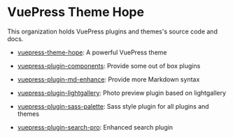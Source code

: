 # VuePress Theme Hope

This organization holds VuePress plugins and themes's source code and docs.

- [vuepress-theme-hope][theme]: A powerful VuePress theme

- [vuepress-plugin-components][components]: Provide some out of box plugins

- [vuepress-plugin-md-enhance][md-enhance]: Provide more Markdown syntax

- [vuepress-plugin-lightgallery][lightgallery]: Photo preview plugin based on lightgallery

- [vuepress-plugin-sass-palette][sass-palette]: Sass style plugin for all plugins and themes

- [vuepress-plugin-search-pro][search-pro]: Enhanced search plugin

[theme]: https://theme-hope.vuejs.press
[components]: https://plugin-components.vuejs.press
[lightgallery]: https://plugin-lightgallery.vuejs.press
[md-enhance]: https://plugin-md-enhance.vuejs.press
[sass-palette]: https://plugin-sass-palette.vuejs.press
[search-pro]: https://plugin-search-pro.vuejs.press

